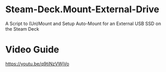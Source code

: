 # Steam-Deck.Mount-External-Drive
A Script to (Un)Mount and Setup Auto-Mount for an External USB SSD on the Steam Deck

# Video Guide
https://youtu.be/q9tiNzVWjVo
